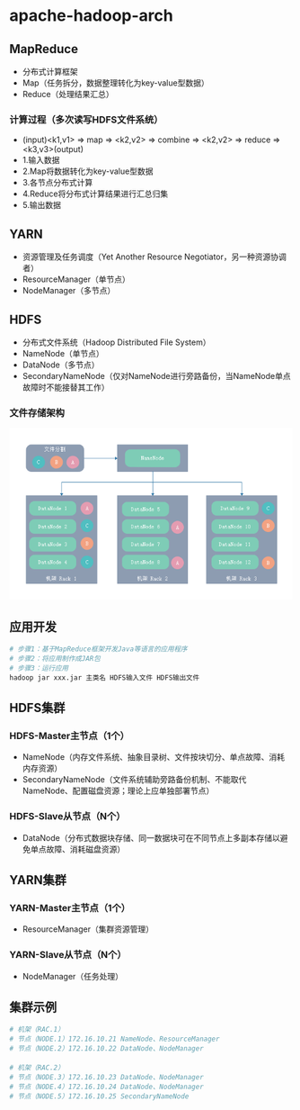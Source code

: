 # apache-hadoop-arch

## MapReduce

- 分布式计算框架
- Map（任务拆分，数据整理转化为key-value型数据）
- Reduce（处理结果汇总）

### 计算过程（多次读写HDFS文件系统）

- (input)<k1,v1> => map => <k2,v2> => combine => <k2,v2> => reduce => <k3,v3>(output)
- 1.输入数据
- 2.Map将数据转化为key-value型数据
- 3.各节点分布式计算
- 4.Reduce将分布式计算结果进行汇总归集
- 5.输出数据

## YARN

- 资源管理及任务调度（Yet Another Resource Negotiator，另一种资源协调者）
- ResourceManager（单节点）
- NodeManager（多节点）

## HDFS

- 分布式文件系统（Hadoop Distributed File System）
- NameNode（单节点）
- DataNode（多节点）
- SecondaryNameNode（仅对NameNode进行旁路备份，当NameNode单点故障时不能接替其工作）

### 文件存储架构

![HDFS文件存储架构](./img/hdfs.png "HDFS")

## 应用开发

```sh
# 步骤1：基于MapReduce框架开发Java等语言的应用程序
# 步骤2：将应用制作成JAR包
# 步骤3：运行应用
hadoop jar xxx.jar 主类名 HDFS输入文件 HDFS输出文件
```

## HDFS集群

### HDFS-Master主节点（1个）

- NameNode（内存文件系统、抽象目录树、文件按块切分、单点故障、消耗内存资源）
- SecondaryNameNode（文件系统辅助旁路备份机制、不能取代NameNode、配置磁盘资源；理论上应单独部署节点）

### HDFS-Slave从节点（N个）

- DataNode（分布式数据块存储、同一数据块可在不同节点上多副本存储以避免单点故障、消耗磁盘资源）

## YARN集群

### YARN-Master主节点（1个）

- ResourceManager（集群资源管理）

### YARN-Slave从节点（N个）

- NodeManager（任务处理）

## 集群示例

```sh
# 机架（RAC.1）
# 节点（NODE.1）172.16.10.21 NameNode、ResourceManager
# 节点（NODE.2）172.16.10.22 DataNode、NodeManager

# 机架（RAC.2）
# 节点（NODE.3）172.16.10.23 DataNode、NodeManager
# 节点（NODE.4）172.16.10.24 DataNode、NodeManager
# 节点（NODE.5）172.16.10.25 SecondaryNameNode
```
